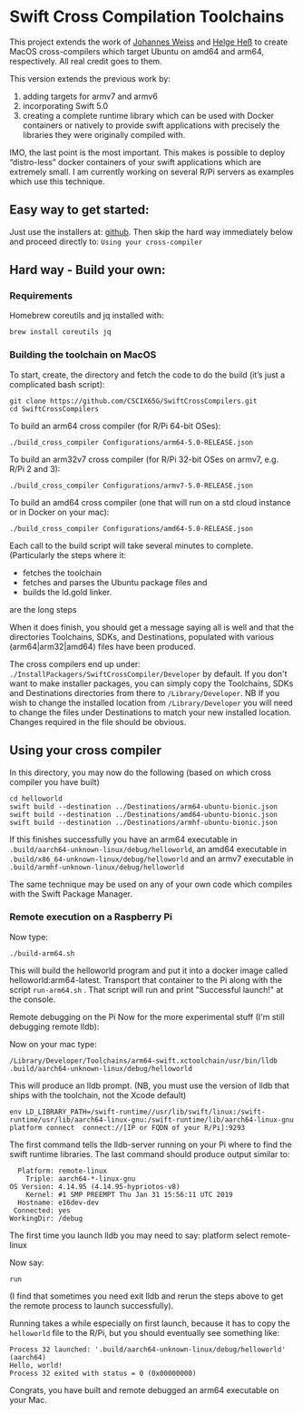 # Swift Cross Compilation Toolchains

This project extends the work of [Johannes Weiss](https://github.com/weissi) and [Helge Heß](https://github.com/AlwaysRightInstitute/swift-mac2arm-x-compile-toolchain) to create MacOS cross-compilers which target Ubuntu on amd64 and arm64, respectively.  All real credit goes to them.

This version extends the previous work by:

1. adding targets for armv7 and armv6
2. incorporating Swift 5.0
3. creating a complete runtime library which can be used with Docker containers or natively to provide swift applications with precisely the libraries they were originally compiled with. 

IMO, the last point is the most important.  This makes is possible to deploy “distro-less” docker containers of your swift applications which are extremely small.  I am currently working on several R/Pi servers as examples which use this technique.

## Easy way to get started:

Just use the installers at: [github](https://github.com/CSCIX65G/SwiftCrossCompilers/releases).  Then skip the hard way immediately below and proceed directly to: `Using your cross-compiler`

## Hard way - Build your own: 

### Requirements
Homebrew coreutils and jq installed with:

    brew install coreutils jq

### Building the  toolchain on MacOS

To start, create, the directory and fetch the code to do the build (it’s just a complicated bash script):

```
git clone https://github.com/CSCIX65G/SwiftCrossCompilers.git
cd SwiftCrossCompilers
```
To build an arm64 cross compiler (for R/Pi 64-bit OSes):

    ./build_cross_compiler Configurations/arm64-5.0-RELEASE.json

To build an arm32v7 cross compiler (for R/Pi 32-bit OSes on armv7, e.g. R/Pi 2 and 3):

    ./build_cross_compiler Configurations/armv7-5.0-RELEASE.json

To build an amd64 cross compiler (one that will run on a std cloud instance or in Docker on your mac):

    ./build_cross_compiler Configurations/amd64-5.0-RELEASE.json

Each call to the build script will take several minutes to complete. (Particularly the steps where it:

* fetches the toolchain 
* fetches and parses the Ubuntu package files and 
* builds the ld.gold linker. 

are the long steps 

When it does finish, you should get a message saying all is well and that the directories Toolchains, SDKs, and Destinations, populated with various (arm64|arm32|amd64) files have been produced.

The cross compilers end up under: `./InstallPackagers/SwiftCrossCompiler/Developer` by default.  If you don't want to make installer packages, you can simply copy the Toolchains, SDKs and Destinations directories from there to `/Library/Developer`.  NB If you wish to change the installed location from `/Library/Developer` you will need to change the files under Destinations to match your new installed location.  Changes required in the file should be obvious.

## Using your cross compiler
In this directory, you may now do the following (based on which cross compiler you have built)

    cd helloworld
    swift build --destination ../Destinations/arm64-ubuntu-bionic.json
    swift build --destination ../Destinations/amd64-ubuntu-bionic.json
    swift build --destination ../Destinations/armhf-ubuntu-bionic.json

If this finishes successfully you have an arm64 executable in `.build/aarch64-unknown-linux/debug/helloworld`, an amd64 executable in `.build/x86_64-unknown-linux/debug/helloworld` and an armv7 executable in `.build/armhf-unknown-linux/debug/helloworld`

The same technique may be used on any of your own code which compiles with the Swift Package Manager.

### Remote execution on a Raspberry Pi

Now type:

    ./build-arm64.sh

This will build the helloworld program and put it into a docker image called helloworld:arm64-latest.  Transport that container to the Pi along with the script `run-arm64.sh` .  That script will run and print "Successful launch!" at the console.

Remote debugging on the Pi
Now for the more experimental stuff (I'm still debugging remote lldb):

Now on your mac type:

    /Library/Developer/Toolchains/arm64-swift.xctoolchain/usr/bin/lldb .build/aarch64-unknown-linux/debug/helloworld

This will produce an lldb prompt.   (NB, you must use the version of lldb that ships with the toolchain, not the Xcode default)

    env LD_LIBRARY_PATH=/swift-runtime//usr/lib/swift/linux:/swift-runtime/usr/lib/aarch64-linux-gnu:/swift-runtime/lib/aarch64-linux-gnu
    platform connect  connect://[IP or FQDN of your R/Pi]:9293

The first command tells the lldb-server running on your Pi where to find the swift runtime libraries. The last command should produce output similar to:

```
  Platform: remote-linux
    Triple: aarch64-*-linux-gnu
OS Version: 4.14.95 (4.14.95-hypriotos-v8)
    Kernel: #1 SMP PREEMPT Thu Jan 31 15:56:11 UTC 2019
  Hostname: e16dev-dev
 Connected: yes
WorkingDir: /debug
```

The first time you launch lldb you may need to say:
platform select remote-linux

Now say:

    run

(I find that sometimes you need exit lldb and rerun the steps above to get the remote process to launch successfully).

Running takes a while especially on first launch, because it has to copy the `helloworld` file to the R/Pi, but you should eventually see something like:

```
Process 32 launched: '.build/aarch64-unknown-linux/debug/helloworld' (aarch64)
Hello, world!
Process 32 exited with status = 0 (0x00000000) 
```

Congrats, you have built and remote debugged an arm64 executable on your Mac.


